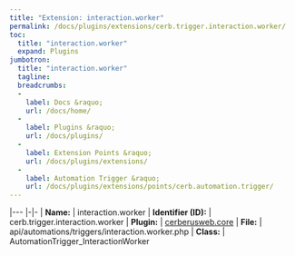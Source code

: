 ```yaml
---
title: "Extension: interaction.worker"
permalink: /docs/plugins/extensions/cerb.trigger.interaction.worker/
toc:
  title: "interaction.worker"
  expand: Plugins
jumbotron:
  title: "interaction.worker"
  tagline: 
  breadcrumbs:
  -
    label: Docs &raquo;
    url: /docs/home/
  -
    label: Plugins &raquo;
    url: /docs/plugins/
  -
    label: Extension Points &raquo;
    url: /docs/plugins/extensions/
  -
    label: Automation Trigger &raquo;
    url: /docs/plugins/extensions/points/cerb.automation.trigger/
---
```


|---
|-|-
| **Name:** | interaction.worker
| **Identifier (ID):** | cerb.trigger.interaction.worker
| **Plugin:** | [cerberusweb.core](/docs/plugins/cerberusweb.core/)
| **File:** | api/automations/triggers/interaction.worker.php
| **Class:** | AutomationTrigger_InteractionWorker

